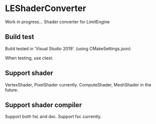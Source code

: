 # LEShaderConverter
Work in progress...
Shader converter for LimitEngine

## Build test
Build tested in 'Visual Studio 2019'. (using CMakeSettings.json)

When testing, use ctest.

## Support shader
VertexShader, PixelShader currently.
ComputeShader, MeshShader in the future.

## Support shader compiler
Support both fxc and dxc.
Support fxc currently.
